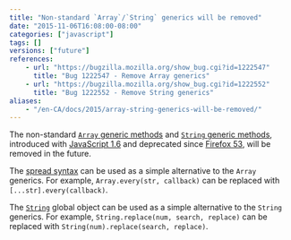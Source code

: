 ```yaml
---
title: "Non-standard `Array`/`String` generics will be removed"
date: "2015-11-06T16:08:00-08:00"
categories: ["javascript"]
tags: []
versions: ["future"]
references:
    - url: "https://bugzilla.mozilla.org/show_bug.cgi?id=1222547"
      title: "Bug 1222547 - Remove Array generics"
    - url: "https://bugzilla.mozilla.org/show_bug.cgi?id=1222552"
      title: "Bug 1222552 - Remove String generics"
aliases:
    - "/en-CA/docs/2015/array-string-generics-will-be-removed/"
---
```

The non-standard [`Array` generic methods](https://developer.mozilla.org/docs/Web/JavaScript/Reference/Global_Objects/Array#Array_generic_methods) and [`String` generic methods](https://developer.mozilla.org/docs/Web/JavaScript/Reference/Global_Objects/String#String_generic_methods), introduced with [JavaScript 1.6](https://developer.mozilla.org/docs/Web/JavaScript/New_in_JavaScript/1.6) and deprecated since [Firefox 53](https://www.fxsitecompat.com/en-CA/docs/2016/non-standard-array-string-generics-have-been-deprecated/), will be removed in the future.

The [spread syntax](https://developer.mozilla.org/docs/Web/JavaScript/Reference/Operators/Spread_operator) can be used as a simple alternative to the `Array` generics. For example, `Array.every(str, callback)` can be replaced with `[...str].every(callback)`.

The [`String`](https://developer.mozilla.org/docs/Web/JavaScript/Reference/Global_Objects/String) global object can be used as a simple alternative to the `String` generics. For example, `String.replace(num, search, replace)` can be replaced with `String(num).replace(search, replace)`.
